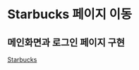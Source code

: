 # Starbucks 페이지 이동
## 메인화면과 로그인 페이지 구현
<a href="https://cranky-hamilton-d16d10.netlify.app" target="_black">Starbucks</a>